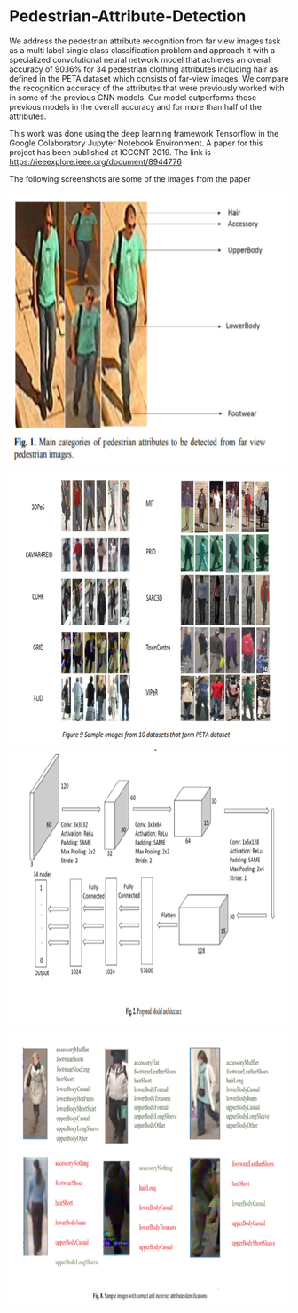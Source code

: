 # Pedestrian-Attribute-Detection
We address the pedestrian attribute recognition from far view images task as a multi label single class classification problem and approach it with a specialized convolutional neural network model that achieves an overall accuracy of 90.16% for 34 pedestrian clothing attributes including hair as defined in the PETA dataset which consists of far-view images. We compare the recognition accuracy of the attributes that were previously worked with in some of the previous CNN models. Our model outperforms these previous models in the overall accuracy and for more than half of the attributes. 

This work was done using the deep learning framework Tensorflow in the Google Colaboratory Jupyter Notebook Environment.
A paper for this project has been published at ICCCNT 2019. The link is - https://ieeexplore.ieee.org/document/8944776

The following screenshots are some of the images from the paper


<img src="Screenshots/pedImage1.png" width=600 height=500/>
<img src="Screenshots/pedImage4.png" width=900 height=500/>
<img src="Screenshots/pedImage2.png" width=900 height=500/>
<img src="Screenshots/pedImage3.png" width=900 height=500/>
